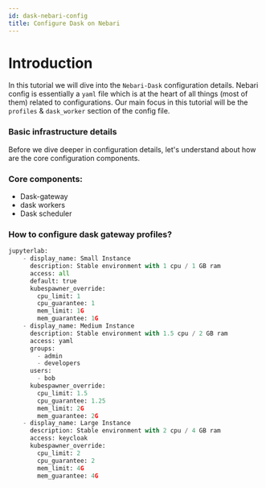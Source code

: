 ```yaml
---
id: dask-nebari-config
title: Configure Dask on Nebari
---
```


# Introduction

In this tutorial we will dive into the `Nebari-Dask` configuration details. Nebari config is essentially
a `yaml` file which is at the heart of all things (most of them) related to configurations.
Our main focus in this tutorial will be the `profiles` & `dask_worker` section of the config file.

### Basic infrastructure details

Before we dive deeper in configuration details, let's understand about how are the core configuration
components.

### Core components:

- Dask-gateway
- dask workers
- Dask scheduler

### How to configure dask gateway profiles?

```python
jupyterlab:
    - display_name: Small Instance
      description: Stable environment with 1 cpu / 1 GB ram
      access: all
      default: true
      kubespawner_override:
        cpu_limit: 1
        cpu_guarantee: 1
        mem_limit: 1G
        mem_guarantee: 1G
    - display_name: Medium Instance
      description: Stable environment with 1.5 cpu / 2 GB ram
      access: yaml
      groups:
        - admin
        - developers
      users:
        - bob
      kubespawner_override:
        cpu_limit: 1.5
        cpu_guarantee: 1.25
        mem_limit: 2G
        mem_guarantee: 2G
    - display_name: Large Instance
      description: Stable environment with 2 cpu / 4 GB ram
      access: keycloak
      kubespawner_override:
        cpu_limit: 2
        cpu_guarantee: 2
        mem_limit: 4G
        mem_guarantee: 4G
```